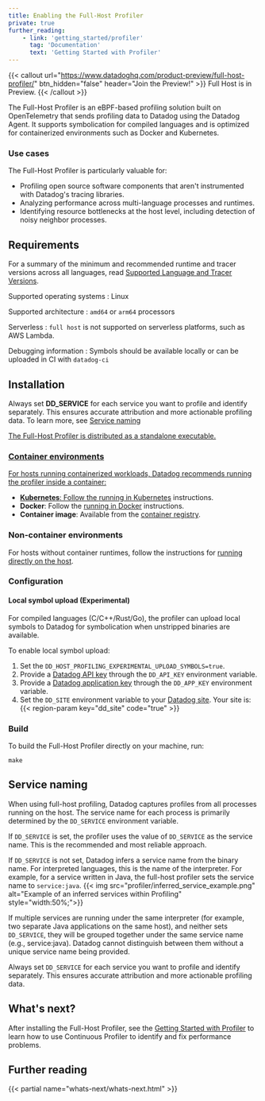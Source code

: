 ```yaml
---
title: Enabling the Full-Host Profiler
private: true
further_reading:
    - link: 'getting_started/profiler'
      tag: 'Documentation'
      text: 'Getting Started with Profiler'
---
```


{{< callout url="https://www.datadoghq.com/product-preview/full-host-profiler/" btn_hidden="false" header="Join the Preview!" >}}
Full Host is in Preview.
{{< /callout >}}

The Full-Host Profiler is an eBPF-based profiling solution built on OpenTelemetry that sends profiling data to Datadog using the Datadog Agent. It supports symbolication for compiled languages and is optimized for containerized environments such as Docker and Kubernetes.

### Use cases

The Full-Host Profiler is particularly valuable for:

- Profiling open source software components that aren't instrumented with Datadog's tracing libraries.
- Analyzing performance across multi-language processes and runtimes.
- Identifying resource bottlenecks at the host level, including detection of noisy neighbor processes.


## Requirements

For a summary of the minimum and recommended runtime and tracer versions across all languages, read [Supported Language and Tracer Versions][7].

Supported operating systems
: Linux

Supported architecture
: `amd64` or `arm64` processors

Serverless
: `full host` is not supported on serverless platforms, such as AWS Lambda.

Debugging information
: Symbols should be available locally or can be uploaded in CI with `datadog-ci` 

## Installation

<div class="alert alert-info">Always set <b>DD_SERVICE</b> for each service you want to profile and identify separately. This ensures accurate attribution and more actionable profiling data. To learn more, see <a href="#service-naming">Service naming</a.</div>

The Full-Host Profiler is distributed as a standalone executable.

### Container environments
For hosts running containerized workloads, Datadog recommends running the profiler inside a container:

- **Kubernetes**: Follow the [running in Kubernetes][8] instructions.
- **Docker**: Follow the [running in Docker][9] instructions.
- **Container image**: Available from the [container registry][5].


### Non-container environments

For hosts without container runtimes, follow the instructions for [running directly on the host][10].

### Configuration
#### Local symbol upload (Experimental)
For compiled languages (C/C++/Rust/Go), the profiler can upload local symbols to Datadog for symbolication when unstripped binaries are available.

To enable local symbol upload:

1. Set the `DD_HOST_PROFILING_EXPERIMENTAL_UPLOAD_SYMBOLS=true`.
2. Provide a [Datadog API key][11] through the `DD_API_KEY` environment variable.
3. Provide a [Datadog application key][13] through the `DD_APP_KEY` environment variable.
4. Set the `DD_SITE` environment variable to your [Datadog site][12]. Your site is: {{< region-param key="dd_site" code="true" >}}

### Build
To build the Full-Host Profiler directly on your machine, run:

   ```shell
   make
   ```

## Service naming
When using full-host profiling, Datadog captures profiles from all processes running on the host. The service name for each process is primarily determined by the `DD_SERVICE` environment variable.

If `DD_SERVICE` is set, the profiler uses the value of `DD_SERVICE` as the service name. This is the recommended and most reliable approach.

If `DD_SERVICE` is not set, Datadog infers a service name from the binary name. For interpreted languages, this is the name of the interpreter. For example, for a service written in Java, the full-host profiler sets the service name to `service:java`.
{{< img src="profiler/inferred_service_example.png" alt="Example of an inferred services within Profiling" style="width:50%;">}}

If multiple services are running under the same interpreter (for example, two separate Java applications on the same host), and neither sets `DD_SERVICE`, they will be grouped together under the same service name (e.g., service:java). Datadog cannot distinguish between them without a unique service name being provided.

Always set `DD_SERVICE` for each service you want to profile and identify separately. This ensures accurate attribution and more actionable profiling data.

## What's next?

After installing the Full-Host Profiler, see the [Getting Started with Profiler][6] to learn how to use Continuous Profiler to identify and fix performance problems.

## Further reading

{{< partial name="whats-next/whats-next.html" >}}

[2]: https://github.com/DataDog/dd-otel-host-profiler/releases/
[3]: https://app.datadoghq.com/profiling
[4]: /getting_started/tagging/unified_service_tagging
[5]: https://github.com/DataDog/dd-otel-host-profiler/pkgs/container/dd-otel-host-profiler/.
[6]: /getting_started/profiler/
[7]: /profiler/enabling/supported_versions/
[8]: https://github.com/DataDog/dd-otel-host-profiler/blob/main/doc/running-in-kubernetes.md
[9]: https://github.com/DataDog/dd-otel-host-profiler/blob/main/doc/running-in-docker.md
[10]: https://github.com/DataDog/dd-otel-host-profiler/blob/main/doc/running-on-host.md
[11]: https://app.datadoghq.com/organization-settings/api-keys
[12]: /getting_started/site/
[13]: https://app.datadoghq.com/access/application-keys
